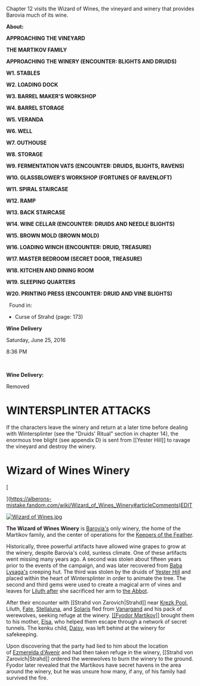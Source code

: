 Chapter 12 visits the Wizard of Wines, the vineyard and winery that provides Barovia much of its wine.
 

**About:**

**APPROACHING THE VINEYARD**

**THE MARTIKOV FAMILY**

**APPROACHING THE WINERY (ENCOUNTER: BLIGHTS AND DRUIDS)**

**W1. STABLES**

**W2. LOADING DOCK**

**W3. BARREL MAKER'S WORKSHOP**

**W4. BARREL STORAGE**

**W5. VERANDA**

**W6. WELL**

**W7. OUTHOUSE**

**W8. STORAGE**

**W9. FERMENTATION VATS (ENCOUNTER: DRUIDS, BLIGHTS, RAVENS)**

**W10. GLASSBLOWER'S WORKSHOP (FORTUNES OF RAVENLOFT)**

**W11. SPIRAL STAIRCASE**

**W12. RAMP**

**W13. BACK STAIRCASE**

**W14. WINE CELLAR (ENCOUNTER: DRUIDS AND NEEDLE BLIGHTS)**

**W15. BROWN MOLD (BROWN MOLD)**

**W16. LOADING WINCH (ENCOUNTER: DRUID, TREASURE)**

**W17. MASTER BEDROOM (SECRET DOOR, TREASURE)**

**W18. KITCHEN AND DINING ROOM**

**W19. SLEEPING QUARTERS** 

**W20. PRINTING PRESS (ENCOUNTER: DRUID AND VINE BLIGHTS)**

 
Found in:

-   Curse of Strahd (page: 173)

**Wine Delivery**

Saturday, June 25, 2016

8:36 PM

 

 **Wine Delivery:**

Removed
 
# **WINTERSPLINTER ATTACKS**

If the characters leave the winery and return at a later time before dealing with Wintersplinter (see the "Druids' Ritual" section in chapter 14), the enormous tree blight (see appendix D) is sent from [[Yester Hill]] to ravage the vineyard and destroy the winery.
 

# Wizard of Wines Winery

[

](https://alberons-mistake.fandom.com/wiki/Wizard_of_Wines_Winery#articleComments)[EDIT](https://alberons-mistake.fandom.com/wiki/Wizard_of_Wines_Winery?veaction=edit)

[![Wizard of Wines.jpg](https://static.wikia.nocookie.net/alberons-mistake/images/c/ce/Wizard_of_Wines.jpg/revision/latest/scale-to-width-down/338?cb=20190923154019)](https://static.wikia.nocookie.net/alberons-mistake/images/c/ce/Wizard_of_Wines.jpg/revision/latest?cb=20190923154019)

**The Wizard of Wines Winery** is [Barovia's](https://alberons-mistake.fandom.com/wiki/Barovia "Barovia") only winery, the home of the Martikov family, and the center of operations for the [Keepers of the Feather](https://alberons-mistake.fandom.com/wiki/Keepers_of_the_Feather "Keepers of the Feather").

Historically, three powerful artifacts have allowed wine grapes to grow at the winery, despite Barovia's cold, sunless climate. One of these artifacts went missing many years ago. A second was stolen about fifteen years prior to the events of the campaign, and was later recovered from [Baba Lysaga's](https://alberons-mistake.fandom.com/wiki/Baba_Lysaga "Baba Lysaga") creeping hut. The third was stolen by the druids of [Yester Hill](https://alberons-mistake.fandom.com/wiki/Yester_Hill "Yester Hill") and placed within the heart of Wintersplinter in order to animate the tree. The second and third gems were used to create a magical arm of vines and leaves for [Liluth after](https://alberons-mistake.fandom.com/wiki/Liluth_Chaemaer "Liluth Chaemaer") she sacrificed her arm to [the Abbot](https://alberons-mistake.fandom.com/wiki/The_Abbot "The Abbot").

After their encounter with [[Strahd von Zarovich|Strahd]] near [Krezk Pool](https://alberons-mistake.fandom.com/wiki/Krezk_Pool "Krezk Pool"), Liluth, [Fate](https://alberons-mistake.fandom.com/wiki/Fate "Fate"), [Stellaluna](https://alberons-mistake.fandom.com/wiki/Stellaluna_Silverleaf "Stellaluna Silverleaf"), and [Solaris](https://alberons-mistake.fandom.com/wiki/Solaris_Silverleaf "Solaris Silverleaf") fled from [Vanargand](https://alberons-mistake.fandom.com/wiki/Vanargand "Vanargand") and his pack of werewolves, seeking refuge at the winery. [[[Fyodor Martikov]]](https://alberons-mistake.fandom.com/wiki/Fyodor_Martikov "[[Fyodor Martikov]]") brought them to his mother, [Elsa](https://alberons-mistake.fandom.com/wiki/Elsa_Martikov "Elsa Martikov"), who helped them escape through a network of secret tunnels. The kenku child, [Daisy](https://alberons-mistake.fandom.com/wiki/Daisy "Daisy"), was left behind at the winery for safekeeping.

Upon discovering that the party had lied to him about the location of [Ezmerelda d'Avenir](https://alberons-mistake.fandom.com/wiki/Ezmerelda_d%27Avenir "Ezmerelda d'Avenir") and had then taken refuge in the winery, [[Strahd von Zarovich|Strahd]] ordered the werewolves to burn the winery to the ground. Fyodor later revealed that the Martikovs have secret havens in the area around the winery, but he was unsure how many, if any, of his family had survived the fire.